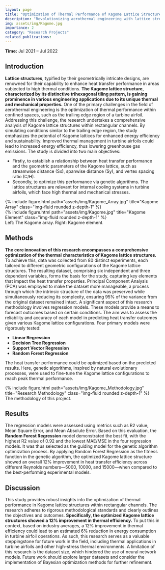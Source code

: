 ```yaml
---
layout: page
title: "Optimization of Thermal Performance of Kagome Lattice Structure within Rectangular Channels"
description: "Revolutionizing aerothermal engineering with lattice structures for enhanced heat transfer and energy efficiency."
img: assets/img/Kagome.jpg
importance: 2
category: "Research Projects"
related_publications:
---
```


<strong>Time:</strong> Jul 2021 – Jul 2022

## Introduction

<strong>Lattice structures</strong>, typified by their geometrically intricate designs, are renowned for their capability to enhance heat transfer performance in areas subjected to high thermal conditions. <strong>The Kagome lattice structure, characterized by its distinctive trihexagonal tiling pattern, is gaining prominence in various engineering applications due to its unique thermal and mechanical properties.</strong> One of the primary challenges in the field of aerothermal engineering is the optimization of thermal performance within confined spaces, such as the trailing edge region of a turbine airfoil. Addressing this challenge, the research undertakes a comprehensive analysis of Kagome lattice structures within rectangular channels. By simulating conditions similar to the trailing edge region, the study emphasizes the potential of Kagome lattices for enhanced energy efficiency and sustainability. Improved thermal management in turbine airfoils could lead to increased energy efficiency, thus lowering greenhouse gas emissions. The study is divided into two main objectives:

- Firstly, to establish a relationship between heat transfer performance and the geometric parameters of the Kagome lattice, such as streamwise distance (Sx), spanwise distance (Sy), and vertex spacing ratio (C/H).
- Secondly, to optimize this performance via genetic algorithms. The lattice structures are relevant for internal cooling systems in turbine airfoils, which face high thermal and mechanical stresses.

<div class="row justify-content-sm-center">
    <div class="col-sm-8 mt-3 mt-md-0">
        {% include figure.html path="assets/img/Kagome_Array.jpg" title="Kagome Array" class="img-fluid rounded z-depth-1" %}
    </div>
    <div class="col-sm-4 mt-3 mt-md-0">
        {% include figure.html path="assets/img/Kagome.jpg" title="Kagome Element" class="img-fluid rounded z-depth-1" %}
    </div>
</div>
<div class="caption">
    Left: The Kagome array. Right: Kagome element.
</div>

## Methods

<strong>The core innovation of this research encompasses a comprehensive optimization of the thermal characteristics of Kagome lattice structures.</strong> To achieve this, data was collected from 80 distinct experiments, each tailored to different geometric configurations of the Kagome lattice structures. The resulting dataset, comprising six independent and three dependent variables, forms the basis for the study, capturing key elements that impact the heat transfer properties.
Principal Component Analysis (PCA) was employed to make the dataset more manageable, a process through which the intrinsic structure of the data was preserved while simultaneously reducing its complexity, ensuring 95% of the variance from the original dataset remained intact.
A significant aspect of this research methodology involves regression models. These models provide a means to forecast outcomes based on certain conditions. The aim was to assess the reliability and accuracy of each model in predicting heat transfer outcomes given various Kagome lattice configurations. Four primary models were rigorously tested:

- **Linear Regression**
- **Decision Tree Regression**
- **Support Vector Regression**
- **Random Forest Regression**

The heat transfer performance could be optimized based on the predicted results. Here, genetic algorithms, inspired by natural evolutionary processes, were used to fine-tune the Kagome lattice configurations to reach peak thermal performance.

<div class="row">
    <div class="col-sm mt-3 mt-md-0">
        {% include figure.html path="assets/img/Kagome_Methodology.jpg" title="Research Methodology" class="img-fluid rounded z-depth-1" %}
    </div>
</div>
<div class="caption">
    The methodology of this project.
</div>

## Results

The regression models were assessed using metrics such as R2 value, Mean Square Error, and Mean Absolute Error. Based on this evaluation, the <strong>Random Forest Regression</strong> model demonstrated the best fit, with the highest R2 value of 0.92 and the lowest MAE/MSE in the four regression models. It was thus selected as the guiding model for the genetic algorithm optimization process. By applying Random Forest Regression as the fitness function in the genetic algorithm, the optimized Kagome lattice structure showed an overall 12% improvement in heat transfer efficiency across different Reynolds numbers—5000, 10000, and 15000—when compared to the best-performing experimental models.

## Discussion

This study provides robust insights into the optimization of thermal performance in Kagome lattice structures within rectangular channels. The research adheres to rigorous methodological standards and clearly outlines the objectives and outcomes. <strong>Specifically, the optimized Kagome lattice structures showed a 12% improvement in thermal efficiency.</strong> To put this in context, based on industry averages, a 12% improvement in thermal efficiency could lead to an estimated 6% reduction in energy consumption in turbine airfoil operations. As such, this research serves as a valuable steppingstone for future work in the field, including thermal applications in turbine airfoils and other high-stress thermal environments. A limitation of this research is the dataset size, which hindered the use of neural network models. Future work should explore larger datasets and consider the implementation of Bayesian optimization methods for further refinement.

